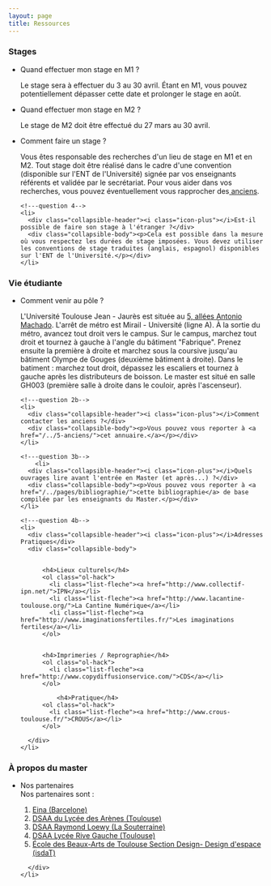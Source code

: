 ```yaml
---
layout: page
title: Ressources
---
```



<h3>Stages</h3>
<ul class="collapsible" data-collapsible="accordion">
<li>
  <!---question 1-->
      <div class="collapsible-header"><i class="icon-plus"></i>Quand effectuer mon stage en M1 ?</div>
      <div class="collapsible-body"><p>Le stage sera à effectuer du 3 au 30 avril. Étant en M1, vous pouvez potentiellement dépasser cette date et prolonger le stage en août.</p></div>
    </li>
    <!---question 2-->
    <li>
      <div class="collapsible-header"><i class="icon-plus"></i>Quand effectuer mon stage en M2 ?</div>
      <div class="collapsible-body"><p>Le stage de M2 doit être effectué du 27 mars au 30 avril.</p></div>
    </li>
   <!---question 3-->
    <li>
      <div class="collapsible-header"><i class="icon-plus"></i>Comment faire un stage ?</div>
      <div class="collapsible-body"><p>Vous êtes responsable des recherches d'un lieu de stage en M1 et en M2. Tout stage doit être réalisé dans le cadre d'une convention (disponible sur l'ENT de l'Université) signée par vos enseignants référents et validée par le secrétariat. Pour vous aider dans vos recherches, vous pouvez éventuellement vous rapprocher des<a href="/../5-anciens/"> anciens</a>.</p></div>
    </li>


    <!---question 4-->
    <li>
      <div class="collapsible-header"><i class="icon-plus"></i>Est-il possible de faire son stage à l'étranger ?</div>
      <div class="collapsible-body"><p>Cela est possible dans la mesure où vous respectez les durées de stage imposées. Vous devez utiliser les conventions de stage traduites (anglais, espagnol) disponibles sur l'ENT de l'Université.</p></div>
    </li>

</ul>



<h3>Vie étudiante</h3>
<ul class="collapsible" data-collapsible="accordion">
    <!---question 1b-->
   <li>
      <div class="collapsible-header"><i class="icon-plus"></i>Comment venir au pôle ?</div>
      <div class="collapsible-body"><p>L'Université Toulouse Jean - Jaurès est située au <a href="https://goo.gl/maps/bRP62rSec5N2" target="_blank">5, allées Antonio Machado</a>. L'arrêt de métro est Mirail - Université (ligne A). À la sortie du métro, avancez tout droit vers le campus. Sur le campus, marchez tout droit et tournez à gauche à l'angle du bâtiment "Fabrique". Prenez ensuite la première à droite et marchez sous la coursive jusqu'au bâtiment Olympe de Gouges (deuxième bâtiment à droite). Dans le batiment : marchez tout droit, dépassez les escaliers et tournez à gauche après les distributeurs de boisson. Le master est situé en salle GH003 (première salle à droite dans le couloir, après l'ascenseur).</p></div>
    </li>

    <!---question 2b-->
    <li>
      <div class="collapsible-header"><i class="icon-plus"></i>Comment contacter les anciens ?</div>
      <div class="collapsible-body"><p>Vous pouvez vous reporter à <a href="/../5-anciens/">cet annuaire.</a></p></div>
    </li>

    <!---question 3b-->
        <li>
      <div class="collapsible-header"><i class="icon-plus"></i>Quels ouvrages lire avant l'entrée en Master (et après...) ?</div>
      <div class="collapsible-body"><p>Vous pouvez vous reporter à <a href="/../pages/bibliographie/">cette bibliographie</a> de base compilée par les enseignants du Master.</p></div>
    </li>

    <!---question 4b-->
    <li>
      <div class="collapsible-header"><i class="icon-plus"></i>Adresses Pratiques</div>
      <div class="collapsible-body">


          <h4>Lieux culturels</h4>
          <ol class="ol-hack">
            <li class="list-fleche"><a href="http://www.collectif-ipn.net/">IPN</a></li>
            <li class="list-fleche"><a href="http://www.lacantine-toulouse.org/">La Cantine Numérique</a></li>
            <li class="list-fleche"><a href="http://www.imaginationsfertiles.fr/">Les imaginations fertiles</a></li>
          </ol>

            
          <h4>Imprimeries / Reprographie</h4>  
          <ol class="ol-hack">
            <li class="list-fleche"><a href="http://www.copydiffusionservice.com/">CDS</a></li>
          </ol>

              <h4>Pratique</h4>
          <ol class="ol-hack">
            <li class="list-fleche"><a href="http://www.crous-toulouse.fr/">CROUS</a></li>
          </ol>

      </div>
    </li>
  </ul>


  <h3>À propos du master</h3>
<ul class="collapsible" data-collapsible="accordion">
<li>
  <!---question 1-->
      <div class="collapsible-header"><i class="icon-plus"></i>Nos partenaires</div>
      <div class="collapsible-body">Nos partenaires sont : 
        <ol class="ol-hack">
      <li class="list-fleche"><a href="http://eina.cat/en/" target="_blank">Eina (Barcelone)</a></li> 
      <li class="list-fleche"><a href="http://dsaa-toulouse.tumblr.com/" target="_blank">DSAA du Lycée des Arènes (Toulouse)</a></li> 
      <li class="list-fleche"><a href="https://dsaalasout.wordpress.com/" target="_blank">DSAA Raymond Loewy (La Souterraine)</a></li> 
      <li class="list-fleche"><a href="http://rive-gauche.entmip.fr/" target="_blank">DSAA Lycée Rive Gauche (Toulouse)</a></li> 
      <li class="list-fleche"><a href="http://www.isdat.fr/" target="_blank">École des Beaux-Arts de Toulouse Section Design- Design d'espace (isdaT)</a></li>
        </ol>

      </div>
    </li>
</ul>